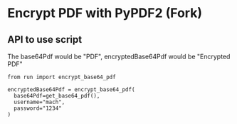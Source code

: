 # Encrypt PDF with PyPDF2 (Fork)

## API to use script
The base64Pdf would be "PDF", encryptedBase64Pdf would be "Encrypted PDF"
````
from run import encrypt_base64_pdf

encryptedBase64Pdf = encrypt_base64_pdf(
  base64Pdf=get_base64_pdf(),
  username="mach",
  password="1234"
)
````
